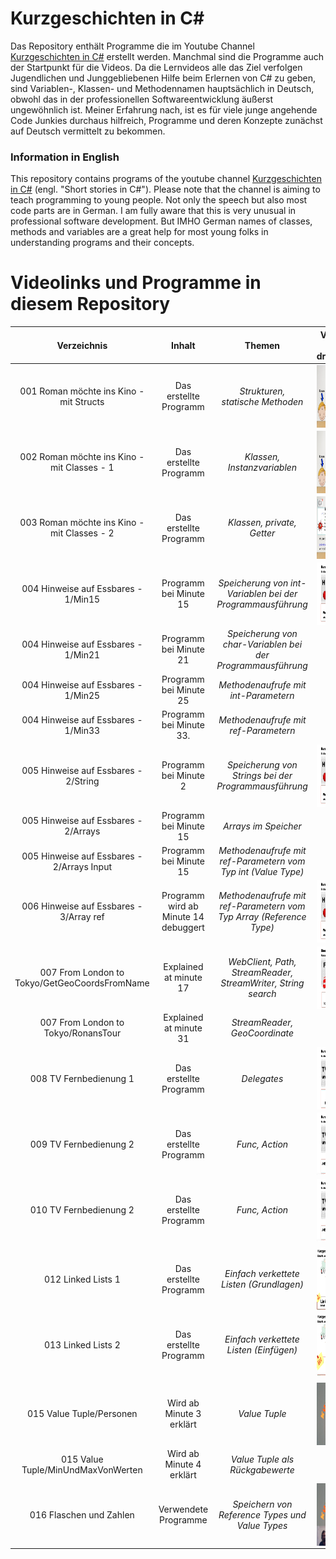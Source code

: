 # Kurzgeschichten in C#

Das Repository enthält Programme die im Youtube Channel [Kurzgeschichten in C#](https://www.youtube.com/channel/UCMcHR9DBcGsbDtoZyZIFqoA) erstellt werden. Manchmal sind die Programme auch der Startpunkt für die Videos. Da die Lernvideos alle das Ziel verfolgen Jugendlichen und Junggebliebenen Hilfe beim Erlernen von C# zu geben, sind Variablen-, Klassen- und Methodennamen hauptsächlich in Deutsch, obwohl das in der professionellen Softwareentwicklung äußerst ungewöhnlich ist. Meiner Erfahrung nach, ist es für viele junge angehende Code Junkies durchaus hilfreich, Programme und deren Konzepte zunächst auf Deutsch vermittelt zu bekommen.

### Information in English
This repository contains programs of the youtube channel [Kurzgeschichten in C#](https://www.youtube.com/channel/UCMcHR9DBcGsbDtoZyZIFqoA) (engl. "Short stories in C#").
Please note that the channel is aiming to teach programming to young people. Not only the speech but also most code parts are in German. I am fully aware that this is very unusual in professional software development. But IMHO German names of classes, methods and variables are a great help for most young folks in understanding programs and their concepts.

# Videolinks und Programme in diesem Repository

|Verzeichnis|Inhalt|Themen|Video (aufs Bild draufklicken)|
|:---:|:---:|:---:|:---:|
|001 Roman möchte ins Kino - mit Structs|Das erstellte Programm|*Strukturen,<br>statische Methoden*|<a href="http://www.youtube.com/watch?v=dDfRkwtjucs"><img src="images/001.png" align="left" height="100" width="213" ></a>|
|002 Roman möchte ins Kino - mit Classes - 1|Das erstellte Programm|*Klassen, Instanzvariablen*|<a href="https://www.youtube.com/watch?v=wPVpxVcoXFw"><img src="images/002.png" align="left" height="100" width="213" ></a>|
|003 Roman möchte ins Kino - mit Classes - 2|Das erstellte Programm|*Klassen, private, Getter*|<a href="https://www.youtube.com/watch?v=xoDQDq2V7W0"><img src="images/003.png" align="left" height="100" width="213" ></a>|
|004 Hinweise auf Essbares - 1/Min15|Programm bei Minute 15|*Speicherung von int-Variablen bei der Programmausführung*|<a href="https://www.youtube.com/watch?v=FN5EWXP4QMU"><img src="images/004.png" align="left" height="100" width="213" ></a>|
|004 Hinweise auf Essbares - 1/Min21|Programm bei Minute 21|*Speicherung von char-Variablen bei der Programmausführung*||
|004 Hinweise auf Essbares - 1/Min25|Programm bei Minute 25|*Methodenaufrufe mit int-Parametern*||
|004 Hinweise auf Essbares - 1/Min33|Programm bei Minute 33.|*Methodenaufrufe mit ref-Parametern*||
|005 Hinweise auf Essbares - 2/String|Programm bei Minute 2|*Speicherung von Strings bei der Programmausführung*|<a href="https://www.youtube.com/watch?v=FcNvD2-jyCg"><img src="images/005.png" align="left" height="100" width="213" ></a>|
|005 Hinweise auf Essbares - 2/Arrays|Programm bei Minute 15|*Arrays im Speicher*||
|005 Hinweise auf Essbares - 2/Arrays Input|Programm bei Minute 15|*Methodenaufrufe mit ref-Parametern vom Typ int (Value Type)*||
|006 Hinweise auf Essbares - 3/Array ref|Programm wird ab Minute 14 debuggert|*Methodenaufrufe mit ref-Parametern vom Typ Array (Reference Type)*|<a href="https://www.youtube.com/watch?v=2ud9My5RNGk"><img src="images/006.png" align="left" height="100" width="213" ></a>|
|007 From London to Tokyo/GetGeoCoordsFromName|Explained at minute 17|*WebClient, Path, StreamReader, StreamWriter, String search*|<a href="https://www.youtube.com/watch?v=LHZViXEuiAo"><img src="images/007.png" align="left" height="100" width="213" ></a>|
|007 From London to Tokyo/RonansTour|Explained at minute 31|*StreamReader, GeoCoordinate*||
|008 TV Fernbedienung 1|Das erstellte Programm|*Delegates*|<a href="https://www.youtube.com/watch?v=flq6xUlshQ0"><img src="images/008.png" align="left" height="100" width="213" ></a>|
|009 TV Fernbedienung 2|Das erstellte Programm|*Func, Action*|<a href="https://www.youtube.com/watch?v=LxtDybZaLI4"><img src="images/009.png" align="left" height="100" width="213" ></a>|
|010 TV Fernbedienung 2|Das erstellte Programm|*Func, Action*|<a href="https://www.youtube.com/watch?v=LxtDybZaLI4"><img src="images/009.png" align="left" height="100" width="213" ></a>|
|||||
012 Linked Lists 1|Das erstellte Programm|*Einfach verkettete Listen (Grundlagen)*|<a href="https://www.youtube.com/watch?v=11i9zt0vuTw"><img src="images/012.png" align="left" height="100" width="213" ></a>|
013 Linked Lists 2|Das erstellte Programm|*Einfach verkettete Listen (Einfügen)*|<a href="https://www.youtube.com/watch?v=9UkC1F1Tb3g"><img src="images/013.png" align="left" height="100" width="213" ></a>|
|||||
|015 Value Tuple/Personen|Wird ab Minute 3 erklärt|*Value Tuple*|<a href="https://www.youtube.com/watch?v=GL563msVGHI"><img src="images/015.png" align="left" height="100" width="213" ></a>|
|015 Value Tuple/MinUndMaxVonWerten|Wird ab Minute 4 erklärt|*Value Tuple als Rückgabewerte*||
|016 Flaschen und Zahlen|Verwendete Programme|*Speichern von Reference Types und Value Types*|<a href="https://www.youtube.com/watch?v=zif4GXnDGiw"><img src="images/016.png" align="left" height="100" width="213" ></a>|